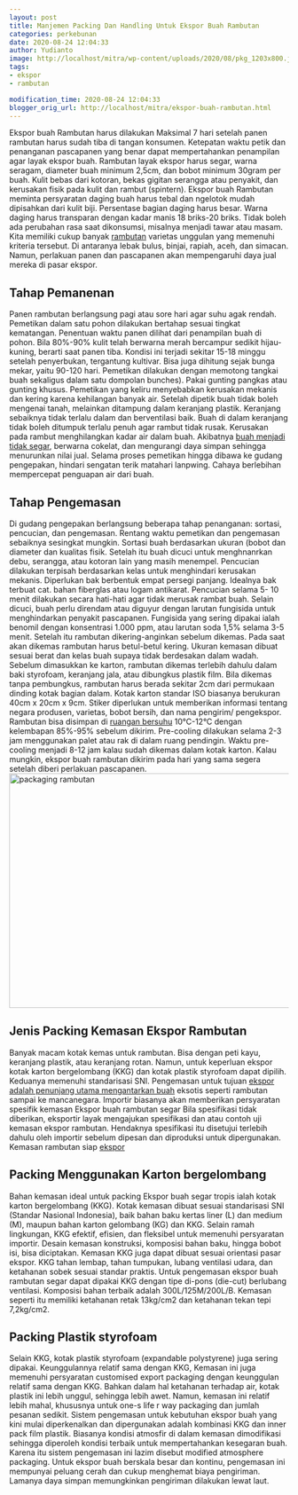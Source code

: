 ```yaml
---
layout: post
title: Manjemen Packing Dan Handling Untuk Ekspor Buah Rambutan
categories: perkebunan
date: 2020-08-24 12:04:33
author: Yudianto
image: http://localhost/mitra/wp-content/uploads/2020/08/pkg_1203x800.jpg
tags:
- ekspor
- rambutan

modification_time: 2020-08-24 12:04:33
blogger_orig_url: http://localhost/mitra/ekspor-buah-rambutan.html
---
```


<span class="keyword _ngcontent-jqi-98" aria-hidden="false">Ekspor buah</span> Rambutan harus dilakukan Maksimal 7 hari setelah panen rambutan harus sudah tiba di tangan konsumen. Ketepatan waktu petik dan penanganan pascapanen yang benar dapat mempertahankan penampilan agar layak <span class="keyword _ngcontent-jqi-98" aria-hidden="false">ekspor buah</span>.
Rambutan layak ekspor harus segar, warna seragam, diameter buah minimum 2,5cm, dan bobot minimum 30gram per buah. Kulit bebas dari kotoran, bekas gigitan serangga atau penyakit, dan kerusakan fisik pada kulit dan rambut (spintern).
<span class="keyword _ngcontent-jqi-98" aria-hidden="false">Ekspor buah Rambutan meminta persyaratan</span> daging buah harus tebal dan ngelotok mudah dipisahkan dari kulit biji. Persentase bagian daging harus besar. Warna daging harus transparan dengan kadar manis 18 briks-20 briks. Tidak boleh ada perubahan rasa saat dikonsumsi, misalnya menjadi tawar atau masam.
Kita memiliki cukup banyak <a href="http://127.0.0.1/mitra/topik/rambutan">rambutan</a> varietas unggulan yang memenuhi kriteria tersebut. Di antaranya lebak bulus, binjai, rapiah, aceh, dan simacan. Namun, perlakuan panen dan pascapanen akan mempengaruhi daya jual mereka di pasar ekspor.
<h2>Tahap Pemanenan</h2>
Panen rambutan berlangsung pagi atau sore hari agar suhu agak rendah. Pemetikan dalam satu pohon dilakukan bertahap sesuai tingkat kematangan.
Penentuan waktu panen dilihat dari penampilan buah di pohon. Bila 80%-90% kulit telah berwarna merah bercampur sedikit hijau-kuning, berarti saat panen tiba. Kondisi ini terjadi sekitar 15-18 minggu setelah penyerbukan, tergantung kultivar. Bisa juga dihitung sejak bunga mekar, yaitu 90-120 hari.
Pemetikan dilakukan dengan memotong tangkai buah sekaligus dalam satu dompolan bunches). Pakai gunting pangkas atau gunting khusus. Pemetikan yang keliru menyebabkan kerusakan mekanis dan kering karena kehilangan banyak air.
Setelah dipetik buah tidak boleh mengenai tanah, melainkan ditampung dalam keranjang plastik. Keranjang sebaiknya tidak terlalu dalam dan berventilasi baik. Buah di dalam keranjang tidak boleh ditumpuk terlalu penuh agar rambut tidak rusak.
Kerusakan pada rambut menghilangkan kadar air dalam buah. Akibatnya <a href="http://127.0.0.1/mitra/topik/buah-segar">buah menjadi tidak segar</a>, berwarna cokelat, dan mengurangi daya simpan sehingga menurunkan nilai jual.
Selama proses pemetikan hingga dibawa ke gudang pengepakan, hindari sengatan terik matahari lanpwing. Cahaya berlebihan mempercepat penguapan air dari buah.
<h2>Tahap Pengemasan</h2>
Di gudang pengepakan berlangsung beberapa tahap penanganan: sortasi, pencucian, dan pengemasan. Rentang waktu pemetikan dan pengemasan sebaiknya sesingkat mungkin.
Sortasi buah berdasarkan ukuran (bobot dan diameter dan kualitas fisik. Setelah itu buah dicuci untuk menghnanrkan debu, serangga, atau kotoran lain yang masih menempel. Pencucian dilakukan terpisah berdasarkan kelas untuk menghindari kerusakan mekanis.
Diperlukan bak berbentuk empat persegi panjang. Idealnya bak terbuat cat. bahan fiberglas atau logam antikarat. Pencucian selama 5- 10 menit dilakukan secara hati-hati agar tidak merusak rambat buah.
Selain dicuci, buah perlu direndam atau diguyur dengan larutan fungisida untuk menghindarkan penyakit pascapanen. Fungisida yang sering dipakai ialah benomil dengan konsentrasi 1.000 ppm, atau larutan soda 1,5% selama 3-5 menit. Setelah itu rambutan dikering-anginkan sebelum dikemas.
Pada saat akan dikemas rambutan harus betul-betul kering. Ukuran kemasan dibuat sesuai berat dan kelas buah supaya tidak berdesakan dalam wadah. Sebelum dimasukkan ke karton, rambutan dikemas terlebih dahulu dalam baki styrofoam, keranjang jala, atau dibungkus plastik film.
Bila dikemas tanpa pembungkus, rambutan harus berada sekitar 2cm dari permukaan dinding kotak bagian dalam. Kotak karton standar ISO biasanya berukuran 40cm x 20cm x 9cm. Stiker diperlukan untuk memberikan informasi tentang negara produsen, varietas, bobot bersih, dan nama pengirim/ pengekspor.
Rambutan bisa disimpan di <a href="https://repository.ipb.ac.id/handle/123456789/19411">ruangan bersuhu</a> 10°C-12°C dengan kelembapan 85%-95% sebelum dikirim. Pre-cooling dilakukan selama 2-3 jam menggunakan palet atau rak di dalam ruang pendingin. Waktu pre-cooling menjadi 8-12 jam kalau sudah dikemas dalam kotak karton. Kalau mungkin, <span class="keyword _ngcontent-jqi-98" aria-hidden="false">ekspor buah</span> rambutan dikirim pada hari yang sama segera setelah diberi perlakuan pascapanen.
<img class="aligncenter wp-image-1524" src="http://127.0.0.1/mitra/wp-content/uploads/2020/08/pkg_1203x800.jpg" alt="packaging rambutan" width="636" height="423" />
<h2>Jenis Packing Kemasan Ekspor Rambutan</h2>
Banyak macam kotak kemas untuk rambutan. Bisa dengan peti kayu, keranjang plastik, atau keranjang rotan. Namun, untuk keperluan ekspor kotak karton bergelombang (KKG) dan kotak plastik styrofoam dapat dipilih. Keduanya memenuhi standarisasi SNI.
Pengemasan untuk tujuan <a href="http://127.0.0.1/mitra/mereka-yang-bergelut-di-ekspor-impor.html">ekspor adalah penunjang utama mengantarkan buah</a> eksotis seperti rambutan sampai ke mancanegara. Importir biasanya akan memberikan persyaratan spesifik kemasan
Ekspor buah rambutan segar Bila spesifikasi tidak diberikan, eksportir layak mengajukan spesifikasi dan atau contoh uji kemasan ekspor rambutan. Hendaknya spesifikasi itu disetujui terlebih dahulu oleh importir sebelum dipesan dan diproduksi untuk dipergunakan. Kemasan rambutan siap <a href="http://127.0.0.1/mitra/topik/ekspor">ekspor</a>
<h2>Packing Menggunakan Karton bergelombang</h2>
Bahan kemasan ideal untuk packing Ekspor buah segar tropis ialah kotak karton bergelombang (KKG). Kotak kemasan dibuat sesuai standarisasi SNI (Standar Nasional Indonesia), baik bahan baku kertas liner (L) dan medium (M), maupun bahan karton gelombang (KG) dan KKG.
Selain ramah lingkungan, KKG efektif, efisien, dan fleksibel untuk memenuhi persyaratan importir. Desain kemasan konstruksi, komposisi bahan baku, hingga bobot isi, bisa diciptakan. Kemasan KKG juga dapat dibuat sesuai orientasi pasar ekspor. KKG tahan lembap, tahan tumpukan, lubang ventilasi udara, dan ketahanan sobek sesuai standar praktis.
Untuk pengemasan <span class="keyword _ngcontent-jqi-98" aria-hidden="false">ekspor buah</span> rambutan segar dapat dipakai KKG dengan tipe di-pons (die-cut) berlubang ventilasi. Komposisi bahan terbaik adalah 300L/125M/200L/B. Kemasan seperti itu memiliki ketahanan retak 13kg/cm2 dan ketahanan tekan tepi 7,2kg/cm2.
<h2>Packing Plastik styrofoam</h2>
Selain KKG, kotak plastik styrofoam (expandable polystyrene) juga sering dipakai. Keunggulannya relatif sama dengan KKG, Kemasan ini juga memenuhi persyaratan customised export packaging dengan keunggulan relatif sama dengan KKG.
Bahkan dalam hal ketahanan terhadap air, kotak plastik ini lebih unggul, sehingga lebih awet. Namun, kemasan ini relatif lebih mahal, khususnya untuk one-s life r way packaging dan jumlah pesanan sedikit. Sistem pengemasan untuk kebutuhan <span class="keyword _ngcontent-jqi-98" aria-hidden="false">ekspor buah</span> yang kini mulai diperkenalkan dan dipergunakan adalah kombinasi KKG dan inner pack film plastik.
Biasanya kondisi atmosfir di dalam kemasan dimodifikasi sehingga diperoleh kondisi terbaik untuk mempertahankan kesegaran buah. Karena itu sistem pengemasan ini lazim disebut modified atmosphere packaging. Untuk <span class="keyword _ngcontent-jqi-98" aria-hidden="false">ekspor buah</span> berskala besar dan kontinu, pengemasan ini mempunyai peluang cerah dan cukup menghemat biaya pengiriman. Lamanya daya simpan memungkinkan pengiriman dilakukan lewat laut.
